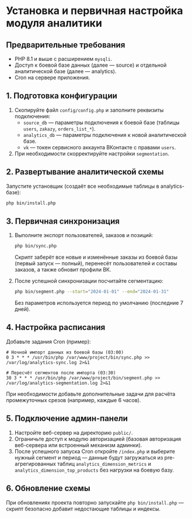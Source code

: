 # Установка и первичная настройка модуля аналитики

## Предварительные требования

* PHP 8.1 и выше с расширением `mysqli`.
* Доступ к боевой базе данных (далее — source) и отдельной аналитической базе (далее — analytics).
* Cron на сервере приложения.

## 1. Подготовка конфигурации

1. Скопируйте файл `config/config.php` и заполните реквизиты подключения:
   * `source_db` — параметры подключения к боевой базе (таблицы `users`, `zakazy`, `orders_list_*`).
   * `analytics_db` — параметры подключения к новой аналитической базе.
   * `vk` — токен сервисного аккаунта ВКонтакте с правами `users`.
2. При необходимости скорректируйте настройки `segmentation`.

## 2. Развертывание аналитической схемы

Запустите установщик (создаёт все необходимые таблицы в analytics-базе):

```bash
php bin/install.php
```

## 3. Первичная синхронизация

1. Выполните экспорт пользователей, заказов и позиций:

   ```bash
   php bin/sync.php
   ```

   Скрипт заберёт все новые и изменённые заказы из боевой базы (первый запуск — полный), перенесёт пользователей и составы заказов, а также обновит профили ВК.

2. После успешной синхронизации посчитайте сегментацию:

   ```bash
   php bin/segment.php --start="2024-01-01" --end="2024-01-31"
   ```

   Без параметров используется период по умолчанию (последние 7 дней).

## 4. Настройка расписания

Добавьте задания Cron (пример):

```cron
# Ночной импорт данных из боевой базы (03:00)
0 3 * * * /usr/bin/php /var/www/project/bin/sync.php >> /var/log/analytics-sync.log 2>&1

# Пересчёт сегментов после импорта (03:30)
30 3 * * * /usr/bin/php /var/www/project/bin/segment.php >> /var/log/analytics-segmentation.log 2>&1
```

При необходимости добавьте дополнительные задачи для расчёта промежуточных срезов (например, каждые 6 часов).

## 5. Подключение админ-панели

1. Настройте веб-сервер на директорию `public/`.
2. Ограничьте доступ к модулю авторизацией (базовая авторизация веб-сервера или встроенный механизм админки).
3. После успешного запуска Cron откройте `/index.php` и выберите нужный сегмент и период — данные будут загружаться из pre-агрегированных таблиц `analytics_dimension_metrics` и `analytics_dimension_top_products` без нагрузки на боевую базу.

## 6. Обновление схемы

При обновлениях проекта повторно запускайте `php bin/install.php` — скрипт безопасно добавит недостающие таблицы и индексы.

